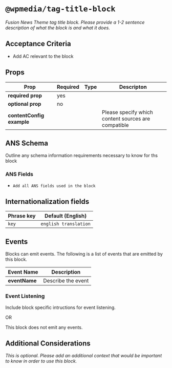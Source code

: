 # `@wpmedia/tag-title-block`
_Fusion News Theme tag title block. Please provide a 1-2 sentence description of what the block is and what it does._

## Acceptance Criteria
- Add AC relevant to the block

## Props
| **Prop** | **Required** | **Type** | **Descripton** |
|---|---|---|---|
| **required prop** | yes | | |
| **optional prop** | no | | |
| **contentConfig example** | | | Please specify which content sources are compatible |

## ANS Schema
Outline any schema information requirements necessary to know for ths block

### ANS Fields
- `Add all ANS fields used in the block`

## Internationalization fields
| Phrase key | Default (English) |
|---|---|
|`key`|`english translation`|

## Events
Blocks can emit events. The following is a list of events that are emitted by this block.

| **Event Name** | **Description** |
|---|---|
| **eventName** | Describe the event |

### Event Listening
Include block specific intructions for event listening.

OR

This block does not emit any events.

## Additional Considerations
_This is optional. Please add an additional context that would be important to know in order to use this block._
